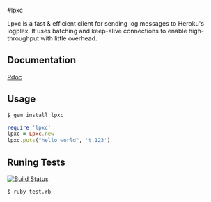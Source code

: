 #lpxc

Lpxc is a fast & efficient client for sending log messages to Heroku's logplex. It uses batching and keep-alive connections to enable high-throughput with little overhead.

## Documentation

[Rdoc](http://rubydoc.info/github/ryandotsmith/lpxc/master/Lpxc)

## Usage

```bash
$ gem install lpxc
```

```ruby
require 'lpxc'
lpxc = Lpxc.new
lpxc.puts("hello world", 't.123')
```

## Runing Tests
[![Build Status](https://travis-ci.org/ryandotsmith/lpxc.png?branch=master)](https://travis-ci.org/ryandotsmith/lpxc)

```bash
$ ruby test.rb
```

